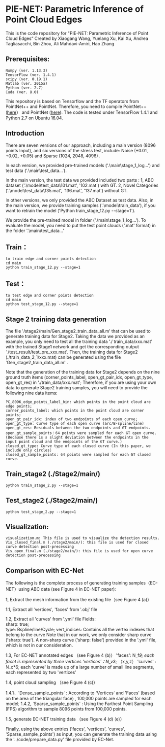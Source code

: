 # PIE-NET: Parametric Inference of Point Cloud Edges

This is the code repository for "PIE-NET: Parametric Inference of Point Cloud Edges”
Created by Xiaogang Wang, Yuelang Xu, Kai Xu, Andrea Tagliasacchi, Bin Zhou, Ali Mahdavi-Amiri, Hao Zhang

## Prerequisites: 
    Numpy (ver. 1.13.3)
    TensorFlow (ver. 1.4.1)
    scipy (ver. 0.19.1)
    Matlab (ver. 2015a) 
    Python (ver. 2.7)
    Cuda (ver. 8.0)
    
This repository is based on Tensorflow and the TF operators from PointNet++ and PointNet. Therefore, you need to compile PointNet++ ([here](https://github.com/charlesq34/pointnet2)） and PointNet ([here](https://github.com/charlesq34/pointnet)).
The code is tested under TensorFlow 1.4.1 and Python 2.7 on Ubuntu 16.04.

## Introduction
There are seven versions of our approach, including a main version (8096 points Input), and six versions of the stress test, include: Noise (+0.01, +0.02, +0.05) and Sparse (1024, 2048, 4096) .

In each version, we provided pre-trained models ('.\main\stage_1_log\...') and test data ('.\main\test_data\...').

In the main version, the test data we provided included two parts :
1, ABC dataset ('.\model\test_data\101.mat', '102.mat') with GT.
2, Novel Categories ('.\model\test_data\135.mat', '136.mat', '137.mat') without GT.

In other versions, we only provided the ABC Dataset as test data.
Also, in the main version, we provide training samples ('.\model\train_data\'), if you want to retrain the model ('Python train_stage_12.py --stage=1').

We provide the pre-trained model in folder ('.\main\stage_1_log\...'). 
To evaluate the model, you need to put the test point clouds ('.mat' format) in the folder '.\main\test_data\...'

## Train：
    to train edge and corner points detection    
    cd main
    python train_stage_12.py --stage=1

## Test：
    to test edge and corner points detection    
    cd main
    python test_stage_12.py --stage=1

## Stage 2 training data generation

The file '/stage2/main/Gen_stage2_train_data_all.m' that can be used to generate training data for Stage2. 
Taking the data we provided as an example, you only need to test all the training data './ train_data/xxx.mat' with the trained Stage1 network and get the corresponding output './test_result/test_pre_xxx.mat'. 
Then, the training data for Stage2 (./train_data_2_1/xxx.mat) can be generated using the file 'Gen_stage2_train_data_all.m' .

Note that the generation of the training data for Stage2 depends on the nine ground truth items (corner_points_label, open_gt_pair_idx, open_gt_type, open_gt_res) in './train_data/xxx.mat';
Therefore, if you are using your own data to generate Stage2 training samples, you will need to provide the following nine data items:

    PC_8096_edge_points_label_bin: which points in the point cloud are edge points;
    corner_points_label: which points in the point cloud are corner points;
    open_gt_pair_idx: index of two endpoints of each open curve;
    open_gt_type: Curve type of each open curve (arc/B-spline/line)
    open_gt_res: Residuals between the two endpoints and GT endpoints.
    open_gt_sample_points：64 points were sampled for each GT open curve. (Because there is a slight deviation between the endpoints in the input point cloud and the endpoints of the GT curve.)
    closed_gt_type: Curve type of each closed curve (In this paper, we include only circles)
    closed_gt_sample_points: 64 points were sampled for each GT closed curve.

## Train_stage2 (./Stage2/main/)
    python train_stage_2.py --stage=1
## Test_stage2 (./Stage2/main/)
    python test_stage_2.py --stage=1
    
## Visualization:
    visualization.m: This file is used to visualize the detection results.
    Vis_closed_final.m (./stage2/main/): this file is used for closed curve detection post-precessing
    Vis_open_final.m (./stage2/main/): this file is used for open curve detection post-precessing
    
## Comparison with EC-Net

The following is the complete process of generating training samples（EC-NET）using ABC data (see Figure 4 in EC-NET paper):

1, Extract the mesh information from the existing file（see Figure 4 (a)）

   1.1,  Extract all 'vertices', 'faces'  from '.obj' file

1.2, Extract all 'curves' from '.yml' file
      Fields:  
       sharp: true;   
       type: Bspline/line/Cycle;
       vert_indices: Contains all the vertex indexes that belong to the curve
   Note that in our work, we only consider sharp curve ('sharp: true'). A non-sharp curve ('sharp: false') provided in the '.yml' file, which is not in our consideration.

1.3, For EC-NET annotated edges （see Figure 4 (b)）
    'faces': N_f*9;  each facet is represented by three vertices
    'vertices'：N_v*3; （x,y,z）
    'curves' : N_c*6;  each 'curve' is made up of a large number of small line segments, each represented by two 'vertices'
 
1.4, point cloud sampling  （see Figure 4 (c)）

   1.4.1，'Dense_sample_points' :  According to 'Vertices' and  'Faces' (based on the area of the triangular face) , 100,000 points are sampled for each model;
   1.4.2,  'Sparse_sample_points' :  Using the Farthest Point Sampling (FPS) algorithm to sample 8096 points from 100,000 points.

1.5, generate EC-NET training data  （see Figure 4 (d) (e)）
     
   Finally, using the above entries ('faces', 'vertices', 'curves', 'Sparse_sample_points') as input, you can generate the training data using the '../code/prepare_data.py' file provided by EC-Net.


